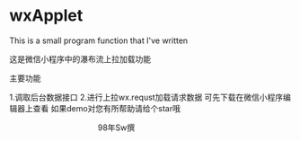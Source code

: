 # wxApplet
This is a small program function that I've written

这是微信小程序中的瀑布流上拉加载功能


主要功能 

1.调取后台数据接口
2.进行上拉wx.requst加载请求数据
可先下载在微信小程序编辑器上查看
如果demo对您有所帮助请给个star哦


                                         98年Sw撰
